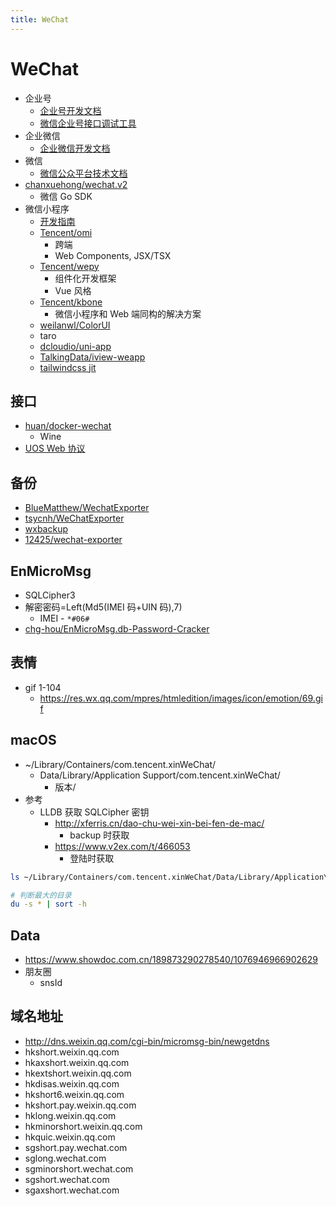 ```yaml
---
title: WeChat
---
```


# WeChat

- 企业号
  - [企业号开发文档](http://qydev.weixin.qq.com/wiki/index.php?title=首页)
  - [微信企业号接口调试工具](http://qydev.weixin.qq.com/debug)
- 企业微信
  - [企业微信开发文档](https://work.weixin.qq.com/api/doc)
- 微信
  - [微信公众平台技术文档](https://mp.weixin.qq.com/wiki)
- [chanxuehong/wechat.v2](https://github.com/chanxuehong/wechat.v2)
  - 微信 Go SDK
- 微信小程序
  - [开发指南](https://developers.weixin.qq.com/miniprogram/dev/framework/)
  - [Tencent/omi](https://github.com/Tencent/omi)
    - 跨端
    -  Web Components, JSX/TSX
  - [Tencent/wepy](https://github.com/Tencent/wepy)
    - 组件化开发框架
    - Vue 风格
  - [Tencent/kbone](https://github.com/Tencent/kbone)
    - 微信小程序和 Web 端同构的解决方案
  - [weilanwl/ColorUI](https://github.com/weilanwl/ColorUI)
  - taro
  - [dcloudio/uni-app](https://github.com/dcloudio/uni-app)
  - [TalkingData/iview-weapp](https://github.com/TalkingData/iview-weapp)
  - [tailwindcss jit](https://developers.weixin.qq.com/community/develop/article/doc/00028ea8ab84d86c968d58d5b5bc13)

## 接口

- [huan/docker-wechat](https://github.com/huan/docker-wechat)
  - Wine
- [UOS Web 协议](https://wechaty.js.org/2021/04/13/wechaty-uos-web/)

## 备份

- [BlueMatthew/WechatExporter](https://github.com/BlueMatthew/WechatExporter)
- [tsycnh/WeChatExporter](https://github.com/tsycnh/WeChatExporter)
- [wxbackup](http://wxbackup.imxfd.com/)
- [12425/wechat-exporter](https://github.com/12425/wechat-exporter)

## EnMicroMsg

- SQLCipher3
- 解密密码=Left(Md5(IMEI 码+UIN 码),7)
  - IMEI - `*#06#`
- [chg-hou/EnMicroMsg.db-Password-Cracker](https://github.com/chg-hou/EnMicroMsg.db-Password-Cracker)

## 表情

- gif 1-104
  - https://res.wx.qq.com/mpres/htmledition/images/icon/emotion/69.gif

## macOS

- ~/Library/Containers/com.tencent.xinWeChat/
  - Data/Library/Application Support/com.tencent.xinWeChat/
    - 版本/
- 参考
  - LLDB 获取 SQLCipher 密钥
    - http://xferris.cn/dao-chu-wei-xin-bei-fen-de-mac/
      - backup 时获取
    - https://www.v2ex.com/t/466053
      - 登陆时获取

```bash
ls ~/Library/Containers/com.tencent.xinWeChat/Data/Library/Application\ Support/com.tencent.xinWeChat/*/*/Message/*.db

# 判断最大的目录
du -s * | sort -h
```

## Data

- https://www.showdoc.com.cn/189873290278540/1076946966902629
- 朋友圈
  - snsId

## 域名地址

- http://dns.weixin.qq.com/cgi-bin/micromsg-bin/newgetdns
- hkshort.weixin.qq.com
- hkaxshort.weixin.qq.com
- hkextshort.weixin.qq.com
- hkdisas.weixin.qq.com
- hkshort6.weixin.qq.com
- hkshort.pay.weixin.qq.com
- hklong.weixin.qq.com
- hkminorshort.weixin.qq.com
- hkquic.weixin.qq.com
- sgshort.pay.wechat.com
- sglong.wechat.com
- sgminorshort.wechat.com
- sgshort.wechat.com
- sgaxshort.wechat.com
